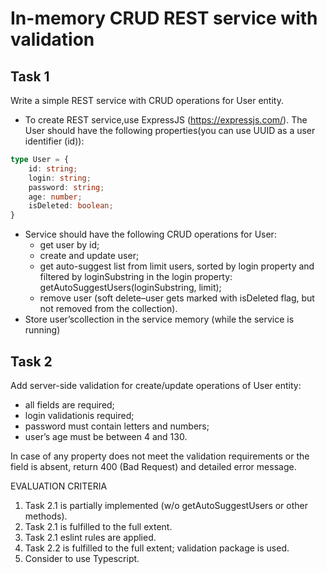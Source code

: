 # In-memory CRUD REST service with validation

## Task 1

Write a simple REST service with CRUD operations for User entity.

* To create REST service,use ExpressJS (<https://expressjs.com/>). The User should have the following properties(you can use UUID as a user identifier (id)):

```typescript
type User = {
    id: string;
    login: string;
    password: string;
    age: number;
    isDeleted: boolean;
}
```

* Service should have the following CRUD operations for User:
  * get user by id;
  * create and update user;
  * get auto-suggest list from limit users, sorted by login property and filtered by loginSubstring in the login property: getAutoSuggestUsers(loginSubstring, limit);
  * remove user (soft delete–user gets marked with isDeleted flag, but not removed from the collection).
* Store user’scollection in the service memory (while the service is running)

## Task 2

Add server-side validation for create/update operations of User entity:

* all fields are required;
* login validationis required;
* password must contain letters and numbers;
* user’s age must be between 4 and 130.

In case of any property does not meet the validation requirements or the field is absent, return 400 (Bad Request) and detailed error message.

EVALUATION CRITERIA 
1. Task 2.1 is partially implemented (w/o getAutoSuggestUsers or other methods).
2. Task 2.1 is fulfilled to the full extent.
3. Task 2.1 eslint rules are applied.
4. Task 2.2 is fulfilled to the full extent; validation package is used.
5. Consider to use Typescript.
